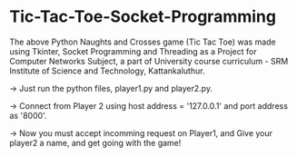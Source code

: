 # Tic-Tac-Toe-Socket-Programming

The above Python Naughts and Crosses game (Tic Tac Toe) was made using Tkinter, Socket Programming and Threading as a Project for Computer Networks Subject, a part of University course curriculum - SRM Institute of Science and Technology, Kattankaluthur.

-> Just run the python files, player1.py and player2.py.

-> Connect from Player 2 using host address = '127.0.0.1' and port address as '8000'. 

-> Now you must accept incomming request on Player1, and Give your player2 a name, and get going with the game! 
